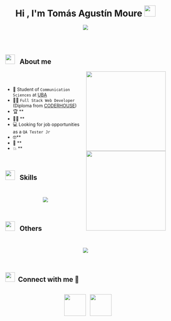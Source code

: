<h1 align="center"><b>Hi , I'm Tomás Agustín Moure </b><img src="https://media.giphy.com/media/hvRJCLFzcasrR4ia7z/giphy.gif" width="35"></h1>
<p align="center">
  
  <img src="https://readme-typing-svg.herokuapp.com?font=Time+New+Roman&color=cyan&size=25&center=true&vCenter=true&width=600&height=100&lines=Full+Stack+Web+Developer+&hearts;++;con+mirada+a+la+calidad+&hearts;++;Communication+Sciences+Student+at+UBA+&hearts;++;QA-Tester+Jr+&hearts;++;Buenos+Aires,+Argentina+&hearts;++&pause=250">
</a>

<br><br>

## <picture><img src = "https://github.com/7oSkaaa/7oSkaaa/blob/main/Images/about_me.gif?raw=true" width="30" height="30" style="margin-right: 10px;"></picture> About me

<picture> <img align="right" src="https://media.giphy.com/media/6rUmgSo6qEE8NIFU8F/giphy.gif?cid=790b76119xckxnmxo9o9d97c7041gdxd9c5kl8rom8ieicw9&ep=v1_stickers_search&rid=giphy.gif&ct=s" width = 250px></picture>
<picture> <img align="right" src="https://media3.giphy.com/media/v1.Y2lkPTc5MGI3NjExYnpmdGp1cHRtY3hpaWRxMjBtYnljOW85bHhyZjk5ZWd3bmg1bm9nNiZlcD12MV9pbnRlcm5hbF9naWZfYnlfaWQmY3Q9cw/JRJTwQ0U7bwoCzce6m/giphy.gif" width = 250px></picture>

<!-- https://media1.giphy.com/media/v1.Y2lkPTc5MGI3NjExdXA5d256czd4YTk0bzJ5eTllYzJ1YmJ6bTk0eTlyaTB3aW8weDg3NyZlcD12MV9pbnRlcm5hbF9naWZfYnlfaWQmY3Q9Zw/Yfl7CS7vQqnebA69aH/giphy.webp -->
<!-- https://media.giphy.com/media/v1.Y2lkPTc5MGI3NjExbWt5NmV4eWQyODFjN2E2OTNscTd2dTR1ejI1c3ZwNml1aXh5dnBzNiZlcD12MV9naWZzX3NlYXJjaCZjdD1n/8m7nAJTYvzNUh54HQm/giphy.gif -->


<br><br>

- :school: Student of `Communication Sciences` at [UBA](https://www.uba.ar/)
- :student: `Full Stack Web Developer` (Diploma from [CODERHOUSE](https://www.coderhouse.com/ar/))
- :trophy: **
- :technologist: **
- :computer: Looking for job opportunities as a `QA Tester Jr`
- :nerd_face:**
- :thinking: **
- :boom: **
<br>


## <img src="https://media2.giphy.com/media/QssGEmpkyEOhBCb7e1/giphy.gif?cid=ecf05e47a0n3gi1bfqntqmob8g9aid1oyj2wr3ds3mg700bl&rid=giphy.gif" width="30" height="30" style="margin-right: 10px;"><b> Skills</b>
<br>

<p align="center">
  <a href="https://skillicons.dev">
    <img src="https://skillicons.dev/icons?i=java,py,nodejs,express,mongodb,postman,html,css,sass,bootstrap,js,react,nextjs,docker" />
  </a>
</p>
<br>


## <img src="https://media2.giphy.com/media/QssGEmpkyEOhBCb7e1/giphy.gif?cid=ecf05e47a0n3gi1bfqntqmob8g9aid1oyj2wr3ds3mg700bl&rid=giphy.gif" width="30" height="30" style="margin-right: 10px;"><b> Others</b>
<br>

<p align="center">
<a href="https://skillicons.dev">
    <img src="https://skillicons.dev/icons?i=discord,figma,firebase,jest,md,mysql,tailwind,vercel,vite,git" />
  </a>
</p>
<br>

## <img src="https://media.giphy.com/media/iY8CRBdQXODJSCERIr/giphy.gif" width="30" height="30" style="margin-right: 10px;">Connect with me 🤝 </h3>
<br>
<div align="center"  class="icons-social" style="margin-left: 10px;">
        <a style="margin-left: 5px;"  target="_blank" href="https://www.linkedin.com/in/tomimoure8/">
			<img src="https://github.com/user-attachments/assets/393ddd64-b956-4686-afe8-1f66ac3009bd" width="68" height="68"></a>
        <a style="margin-left: 10px;" target="_blank" href="https://www.instagram.com/tomas.moure/">
		<img src="https://github.com/user-attachments/assets/5fffe465-2b78-4e6d-8e18-52d0cf2a569b" width="68" height="68">  </a>
      </div> 
